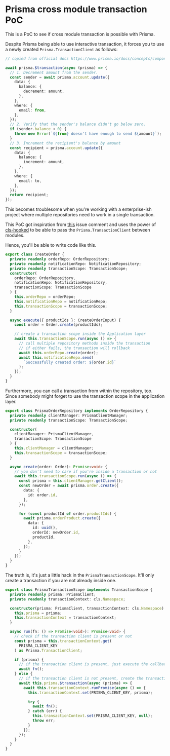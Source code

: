 # Prisma cross module transaction PoC

This is a PoC to see if cross module transaction is possible with Prisma.

Despite Prisma being able to use interactive transaction, it forces you to use a newly created `Prisma.TransactionClient` as follows:

```ts
// copied from official docs https://www.prisma.io/docs/concepts/components/prisma-client/transactions#batchbulk-operations

await prisma.$transaction(async (prisma) => {
  // 1. Decrement amount from the sender.
  const sender = await prisma.account.update({
    data: {
      balance: {
        decrement: amount,
      },
    },
    where: {
      email: from,
    },
  });
  // 2. Verify that the sender's balance didn't go below zero.
  if (sender.balance < 0) {
    throw new Error(`${from} doesn't have enough to send ${amount}`);
  }
  // 3. Increment the recipient's balance by amount
  const recipient = prisma.account.update({
    data: {
      balance: {
        increment: amount,
      },
    },
    where: {
      email: to,
    },
  });
  return recipient;
});
```

This becomes troublesome when you're working with a enterprise-ish project where multiple repositories need to work in a single transaction.

This PoC got inspiration from [this](https://github.com/prisma/prisma/issues/5729#issuecomment-959137819) issue comment and uses the power of [cls-hooked](https://www.npmjs.com/package/cls-hooked) to be able to pass the `Prisma.TransactionClient` between modules.

Hence, you'll be able to write code like this.

```ts
export class CreateOrder {
  private readonly orderRepo: OrderRepository;
  private readonly notificationRepo: NotificationRepository;
  private readonly transactionScope: TransactionScope;
  constructor(
    orderRepo: OrderRepository,
    notificationRepo: NotificationRepository,
    transactionScope: TransactionScope
  ) {
    this.orderRepo = orderRepo;
    this.notificationRepo = notificationRepo;
    this.transactionScope = transactionScope;
  }

  async execute({ productIds }: CreateOrderInput) {
    const order = Order.create(productIds);

    // create a transaction scope inside the Application layer
    await this.transactionScope.run(async () => {
      // call multiple repository methods inside the transaction
      // if either fails, the transaction will rollback
      await this.orderRepo.create(order);
      await this.notificationRepo.send(
        `Successfully created order: ${order.id}`
      );
    });
  }
}
```

Furthermore, you can call a transaction from within the repository, too. Since somebody might forget to use the transaction scope in the application layer.

```ts
export class PrismaOrderRepository implements OrderRepository {
  private readonly clientManager: PrismaClientManager;
  private readonly transactionScope: TransactionScope;

  constructor(
    clientManager: PrismaClientManager,
    transactionScope: TransactionScope
  ) {
    this.clientManager = clientManager;
    this.transactionScope = transactionScope;
  }

  async create(order: Order): Promise<void> {
    // you don't need to care if you're inside a transaction or not
    await this.transactionScope.run(async () => {
      const prisma = this.clientManager.getClient();
      const newOrder = await prisma.order.create({
        data: {
          id: order.id,
        },
      });

      for (const productId of order.productIds) {
        await prisma.orderProduct.create({
          data: {
            id: uuid(),
            orderId: newOrder.id,
            productId,
          },
        });
      }
    });
  }
}
```

The truth is, it's just a little hack in the `PrismaTransactionScope`. It'll only create a transaction if you are not already inside one.


```ts
export class PrismaTransactionScope implements TransactionScope {
  private readonly prisma: PrismaClient;
  private readonly transactionContext: cls.Namespace;

  constructor(prisma: PrismaClient, transactionContext: cls.Namespace) {
    this.prisma = prisma;
    this.transactionContext = transactionContext;
  }

  async run(fn: () => Promise<void>): Promise<void> {
    // check if the transaction client is present or not
    const prisma = this.transactionContext.get(
      PRISMA_CLIENT_KEY
    ) as Prisma.TransactionClient;

    if (prisma) {
      // if the transaction client is present, just execute the callback
      await fn();
    } else {
      // if the transaction client is not present, create the transaction and save the Prisma.TransactionClient inside the cls to be used later on.
      await this.prisma.$transaction(async (prisma) => {
        await this.transactionContext.runPromise(async () => {
          this.transactionContext.set(PRISMA_CLIENT_KEY, prisma);

          try {
            await fn();
          } catch (err) {
            this.transactionContext.set(PRISMA_CLIENT_KEY, null);
            throw err;
          }
        });
      });
    }
  }
}
```